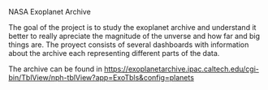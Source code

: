 NASA Exoplanet Archive

The goal of the project is to study the exoplanet archive and understand
it better to really apreciate the magnitude of the unverse and how far
and big things are. The proyect consists of several dashboards with
information about the archive each representing different parts of the
data.

The archive can be found in
https://exoplanetarchive.ipac.caltech.edu/cgi-bin/TblView/nph-tblView?app=ExoTbls&config=planets
